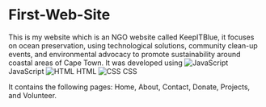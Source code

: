 # First-Web-Site
This is my website which is an NGO website called KeepITBlue, it focuses on ocean preservation, using technological solutions, community clean-up events, and environmental advocacy to promote sustainability around coastal areas of Cape Town. It was developed using
![JavaScript](https://skillicons.dev/icons?i=js) JavaScript
![HTML](https://skillicons.dev/icons?i=html) HTML
![CSS](https://skillicons.dev/icons?i=css) CSS

It contains the following pages: Home, About, Contact, Donate, Projects, and Volunteer.
